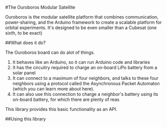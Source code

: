 #The Ouroboros Modular Satellite

Ouroboros is the modular satellite platform that combines communication, power-sharing, and the Arduino framework to create a scalable platform for orbital experiments. It's designed to be even smaller than a Cubesat (one sixth, to be exact)

##What does it do?

The Ouroboros board can do alot of things. 

  1. It behaves like an Arduino, so it can run Arduino code and libraries
  2. It has the circuitry required to charge an on-board LiPo battery from a solar panel
  3. It can connect to a maximum of four neighbors, and talks to these four neighbors using a protocol called the Asynchronous Packet Automaton (which you can learn more about here).
  4. It can also use this connection to charge a neighbor's battery using its on-board battery, for which there are plenty of reas

This library provides this basic functionality as an API. 

##Using this library
